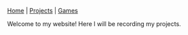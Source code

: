  [Home](index.md) | [Projects](projects.md) | [Games](games.md)
 
 Welcome to my website! Here I will be recording my projects.
